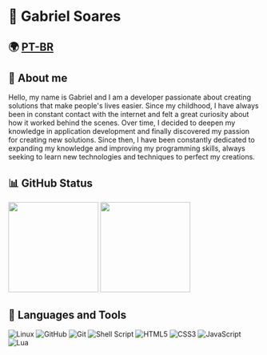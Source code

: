 # 🌱 Gabriel Soares
## 🌍 [PT-BR](https://github.com/gabrielmendezsoares/gabrielmendezsoares/blob/main/README.md) 
## 💭 About me

Hello, my name is Gabriel and I am a developer passionate about creating solutions that make people's lives easier. Since my childhood, I have always been in constant contact with the internet and felt a great curiosity about how it worked behind the scenes. Over time, I decided to deepen my knowledge in application development and finally discovered my passion for creating new solutions. Since then, I have been constantly dedicated to expanding my knowledge and improving my programming skills, always seeking to learn new technologies and techniques to perfect my creations.

## 📊 GitHub Status

<div align="left">
  <img height="180em" src="https://github-readme-stats.vercel.app/api?username=gabrielmendezsoares&show_icons=true&theme=onedark&include_all_commits=true&count_private=true">
  <img height="180em" src="https://github-readme-stats.vercel.app/api/top-langs/?username=gabrielmendezsoares&layout=compact&langs_count=10&theme=onedark">
</div>

## 🧰 Languages and Tools

<div align="left">
  <img src="https://img.shields.io/badge/Linux-FCC624?style=for-the-badge&logo=linux&logoColor=black" alt="Linux">
  <img src="https://img.shields.io/badge/github-%23121011.svg?style=for-the-badge&logo=github&logoColor=white" alt="GitHub">
  <img src="https://img.shields.io/badge/git-%23F05033.svg?style=for-the-badge&logo=git&logoColor=white" alt="Git">
  <img src="https://img.shields.io/badge/shell_script-%23121011.svg?style=for-the-badge&logo=gnu-bash&logoColor=white" alt="Shell Script">
  <img src="https://img.shields.io/badge/html5-%23E34F26.svg?style=for-the-badge&logo=html5&logoColor=white" alt="HTML5">
  <img src="https://img.shields.io/badge/css3-%231572B6.svg?style=for-the-badge&logo=css3&logoColor=white" alt="CSS3">
  <img src="https://img.shields.io/badge/javascript-%23323330.svg?style=for-the-badge&logo=javascript&logoColor=%23F7DF1E" alt="JavaScript">
  <img src="https://img.shields.io/badge/lua-%232C2D72.svg?style=for-the-badge&logo=lua&logoColor=white" alt="Lua">
</div>
